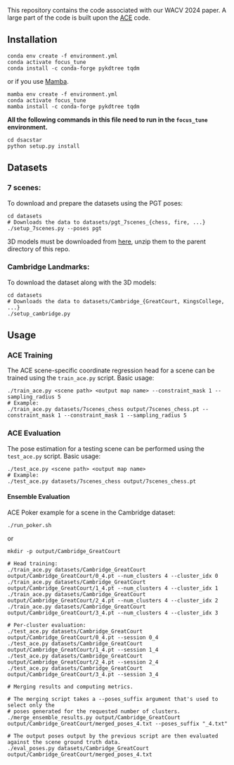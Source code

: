 This repository contains the code associated with our WACV 2024 paper.
A large part of the code is built upon the [ACE](https://github.com/nianticlabs/ace) code.

## Installation
```shell
conda env create -f environment.yml
conda activate focus_tune
conda install -c conda-forge pykdtree tqdm
```
or if you use [Mamba](https://mamba.readthedocs.io/en/latest/mamba-installation.html).
```shell
mamba env create -f environment.yml
conda activate focus_tune
mamba install -c conda-forge pykdtree tqdm
```

**All the following commands in this file need to run in the `focus_tune` environment.**

```shell
cd dsacstar
python setup.py install
```

## Datasets

### 7 scenes:
To download and prepare the datasets using the PGT poses:

```shell
cd datasets
# Downloads the data to datasets/pgt_7scenes_{chess, fire, ...}
./setup_7scenes.py --poses pgt
``` 

3D models must be downloaded from [here](https://github.com/tsattler/visloc_pseudo_gt_limitations), unzip them to the parent directory of this repo.

### Cambridge Landmarks:
To download the dataset along with the 3D models:
```shell
cd datasets
# Downloads the data to datasets/Cambridge_{GreatCourt, KingsCollege, ...}
./setup_cambridge.py
```

## Usage
### ACE Training

The ACE scene-specific coordinate regression head for a scene can be trained using the `train_ace.py` script.
Basic usage:

```shell
./train_ace.py <scene path> <output map name> --constraint_mask 1 --sampling_radius 5
# Example:
./train_ace.py datasets/7scenes_chess output/7scenes_chess.pt --constraint_mask 1 --constraint_mask 1 --sampling_radius 5
```

### ACE Evaluation

The pose estimation for a testing scene can be performed using the `test_ace.py` script.
Basic usage:

```shell
./test_ace.py <scene path> <output map name>
# Example:
./test_ace.py datasets/7scenes_chess output/7scenes_chess.pt
```

#### Ensemble Evaluation
ACE Poker example for a scene in the Cambridge dataset:

```shell
./run_poker.sh
```
or
```shell
mkdir -p output/Cambridge_GreatCourt

# Head training:
./train_ace.py datasets/Cambridge_GreatCourt output/Cambridge_GreatCourt/0_4.pt --num_clusters 4 --cluster_idx 0
./train_ace.py datasets/Cambridge_GreatCourt output/Cambridge_GreatCourt/1_4.pt --num_clusters 4 --cluster_idx 1
./train_ace.py datasets/Cambridge_GreatCourt output/Cambridge_GreatCourt/2_4.pt --num_clusters 4 --cluster_idx 2
./train_ace.py datasets/Cambridge_GreatCourt output/Cambridge_GreatCourt/3_4.pt --num_clusters 4 --cluster_idx 3

# Per-cluster evaluation:
./test_ace.py datasets/Cambridge_GreatCourt output/Cambridge_GreatCourt/0_4.pt --session 0_4
./test_ace.py datasets/Cambridge_GreatCourt output/Cambridge_GreatCourt/1_4.pt --session 1_4
./test_ace.py datasets/Cambridge_GreatCourt output/Cambridge_GreatCourt/2_4.pt --session 2_4
./test_ace.py datasets/Cambridge_GreatCourt output/Cambridge_GreatCourt/3_4.pt --session 3_4

# Merging results and computing metrics.

# The merging script takes a --poses_suffix argument that's used to select only the 
# poses generated for the requested number of clusters. 
./merge_ensemble_results.py output/Cambridge_GreatCourt output/Cambridge_GreatCourt/merged_poses_4.txt --poses_suffix "_4.txt"

# The output poses output by the previous script are then evaluated against the scene ground truth data.
./eval_poses.py datasets/Cambridge_GreatCourt output/Cambridge_GreatCourt/merged_poses_4.txt
```
